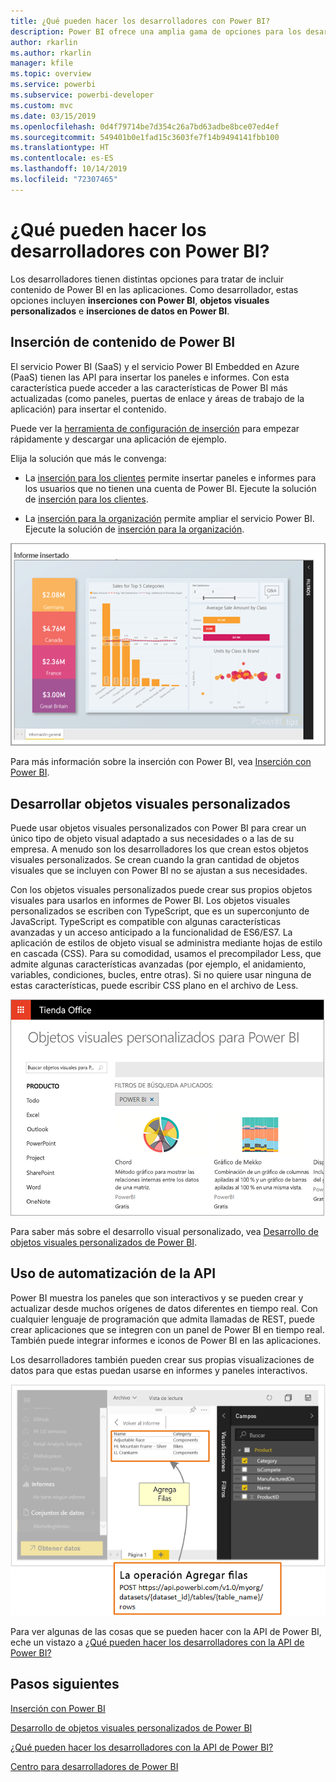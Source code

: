 ```yaml
---
title: ¿Qué pueden hacer los desarrolladores con Power BI?
description: Power BI ofrece una amplia gama de opciones para los desarrolladores. Desde inserción, pasando por objetos visuales personalizados y hasta conjuntos de datos de transmisión.
author: rkarlin
ms.author: rkarlin
manager: kfile
ms.topic: overview
ms.service: powerbi
ms.subservice: powerbi-developer
ms.custom: mvc
ms.date: 03/15/2019
ms.openlocfilehash: 0d4f79714be7d354c26a7bd63adbe8bce07ed4ef
ms.sourcegitcommit: 549401b0e1fad15c3603fe7f14b9494141fbb100
ms.translationtype: HT
ms.contentlocale: es-ES
ms.lasthandoff: 10/14/2019
ms.locfileid: "72307465"
---
```

# <a name="what-can-developers-do-with-power-bi"></a>¿Qué pueden hacer los desarrolladores con Power BI?

Los desarrolladores tienen distintas opciones para tratar de incluir contenido de Power BI en las aplicaciones. Como desarrollador, estas opciones incluyen **inserciones con Power BI**, **objetos visuales personalizados** e **inserciones de datos en Power BI**.

## <a name="embedding-power-bi-content"></a>Inserción de contenido de Power BI

El servicio Power BI (SaaS) y el servicio Power BI Embedded en Azure (PaaS) tienen las API para insertar los paneles e informes. Con esta característica puede acceder a las características de Power BI más actualizadas (como paneles, puertas de enlace y áreas de trabajo de la aplicación) para insertar el contenido.

Puede ver la [herramienta de configuración de inserción](https://aka.ms/embedsetup) para empezar rápidamente y descargar una aplicación de ejemplo.

Elija la solución que más le convenga:

* La [inserción para los clientes](embedding.md#embedding-for-your-customers) permite insertar paneles e informes para los usuarios que no tienen una cuenta de Power BI. Ejecute la solución de [inserción para los clientes](https://aka.ms/embedsetup/AppOwnsData).

* La [inserción para la organización](embedding.md#embedding-for-your-organization) permite ampliar el servicio Power BI. Ejecute la solución de [inserción para la organización](https://aka.ms/embedsetup/UserOwnsData).

![Ejemplo de PBIE](media/what-can-you-do/what-can-you-do-02.png)

Para más información sobre la inserción con Power BI, vea [Inserción con Power BI](embedding.md).

## <a name="developing-custom-visuals"></a>Desarrollar objetos visuales personalizados

Puede usar objetos visuales personalizados con Power BI para crear un único tipo de objeto visual adaptado a sus necesidades o a las de su empresa. A menudo son los desarrolladores los que crean estos objetos visuales personalizados. Se crean cuando la gran cantidad de objetos visuales que se incluyen con Power BI no se ajustan a sus necesidades.

Con los objetos visuales personalizados puede crear sus propios objetos visuales para usarlos en informes de Power BI. Los objetos visuales personalizados se escriben con TypeScript, que es un superconjunto de JavaScript. TypeScript es compatible con algunas características avanzadas y un acceso anticipado a la funcionalidad de ES6/ES7. La aplicación de estilos de objeto visual se administra mediante hojas de estilo en cascada (CSS). Para su comodidad, usamos el precompilador Less, que admite algunas características avanzadas (por ejemplo, el anidamiento, variables, condiciones, bucles, entre otras). Si no quiere usar ninguna de estas características, puede escribir CSS plano en el archivo de Less.

![Ejemplo de CV](media/what-can-you-do/powerbi-custom-visual-store.png)

Para saber más sobre el desarrollo visual personalizado, vea [Desarrollo de objetos visuales personalizados de Power BI](visuals/custom-visual-develop-tutorial.md).

## <a name="using-api-automation"></a>Uso de automatización de la API

Power BI muestra los paneles que son interactivos y se pueden crear y actualizar desde muchos orígenes de datos diferentes en tiempo real. Con cualquier lenguaje de programación que admita llamadas de REST, puede crear aplicaciones que se integren con un panel de Power BI en tiempo real. También puede integrar informes e iconos de Power BI en las aplicaciones.

Los desarrolladores también pueden crear sus propias visualizaciones de datos para que estas puedan usarse en informes y paneles interactivos.

![Ejemplo de inserción de datos](media/what-can-you-do/powerbi-push-data.png)

Para ver algunas de las cosas que se pueden hacer con la API de Power BI, eche un vistazo a [¿Qué pueden hacer los desarrolladores con la API de Power BI?](overview-of-power-bi-rest-api.md)

## <a name="next-steps"></a>Pasos siguientes

[Inserción con Power BI](embedding.md)  

[Desarrollo de objetos visuales personalizados de Power BI](https://microsoft.github.io/PowerBI-visuals/docs/step-by-step-lab/developing-a-power-bi-custom-visual/)

[¿Qué pueden hacer los desarrolladores con la API de Power BI?](overview-of-power-bi-rest-api.md)

[Centro para desarrolladores de Power BI](https://powerbi.microsoft.com/developers/)